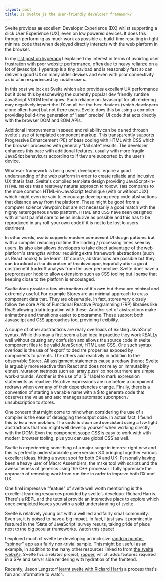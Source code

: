 ```yaml
---
layout: post
title: Is svelte.js the user-friendly developer framework?
---
```


<div class="message">
Svelte provides an excellent Developer Experience (DX) whilst supporting a slick User Experience (UX), even on low powered devices. It does this through performing as much work as possible at build-time resulting in tight minimal code that when deployed directly interacts with the web platform in the browser.
</div>

In my [last post on hyperapp](/2019/08/04/hyperapp-micro-framework/) I explained my interest in terms of avoiding user frustration with poor website performance, often due to heavy reliance on a lot of javascript. Hyperapp is a tiny payload and is reasonably fast so can deliver a good UX on many older devices and even with poor connectivity as is often experienced by mobile users.

In this post we look at Svelte which also provides excellent UX performance but it does this by eschewing the currently popular dev friendly runtime JavaScript VDOM techniques. Such reliance on Javascript for all rendering may negatively impact the UX on all but the best devices (which developers alone often have) but not there users. Svelte does this by using a compiler providing build-time generation of 'laser' precise' UI code that acts directly with the browser DOM and BOM APIs.

Additional improvements in speed and reliability can be gained through svelte's use of templated component markup. This transparently supports Progressive Enhancement (PE) of base coding with HTML with CSS which the browser processes with generally "fail safe" results. The  developer enhances this base with additional features, usually with more fragile JavaSript behaviours according to if they are supported by the user's device.

Whatever framework is being used, developers require a good understanding of the web platform in order to create reliable and inclusive UX that is fast. Svelte's compiled template design providing JavaScript-in-HTML makes this a relatively natural approach to follow. This compares to the more common HTML-in-JavaScript technique (with or without JSX) which might even be said to encourage developing deep code abstractions that distance away from the platform. These might be good from a computer science viewpoint but are not necessarily a good match with the highly heterogeneous web platform. HTML and CSS have been designed with almost painful care to be as inclusive as possible and this has to be reproduced in any roll-your own code if it is not to be lost to users detriment.

In other words, svelte supports modern component UI design patterns but with a compiler reducing runtime the loading / processing times seen by users. Its also also allows developers to take direct advantage of the web platform's strengths without requiring  extra framework abstractions (such as React hooks) to be learnt. Of course, abstractions are possible but they can be added at the discretion of the developer, hopefully after a good cost/benefit tradeoff analysis from the user perspective. Svelte does have a preprocessor hook to allow extensions such as CSS tooling but I sense that keeping close to the platform is encouraged.

Svelte does provide a few abstractions of it's own but these are minimal and extremely useful. For example Stores are an minimal approach to cross component data that. They are observable. In fact, stores very closely follow the core APIs of Functional Reactive Programming (FRP) libraries like RxJS allowing trial integration with these. Another set of abstractions make animations and transitions easier to programme. These support both Javascript and CSS approaches too, providing flexibility.

A couple of other abstractions are really overloads of existing JavaScript syntax. While this may a first seem a bad idea in practice they work REALLy well without causing any confusion and allows the source code in svelte component files to be valid JavaScript, HTML and CSS. One such syntax overload is the use of 'export' to declare properties exposed by components to parents. The others add reactivity in addition to the observable Stores. All assignment statements cause a redraw (hence Svelte is arguably more reactive than React and does not relay on immutability either). Mutation methods such as 'array.push' do not but there are simple work-arounds.  Another is the use of a '$:' label to mark expression statements as reactive. Reactive expressions are run before a component redraws when ever any of their dependencies change. Finally, there is a convention of starting a variable name with a $ to generate code that observes the value and also manages automatic subcription / unsubscription to stores.

One concern that might come to mind when considering the use of a compiler is the ease of debugging the output code. In actual fact, I found this to be a non problem. The code is clean and consistent using a few light abstractions that you might well develop yourself when working directly with the DOM. Even the component scope CSS is easy to work with with modern browser tooling, plus you can use global CSS as well.

Svelte is experiencing something of a major surge in interest right now and this is perfectly understandable given version 3.0 bringing together various excellent ideas, hitting a sweet spot for both DX and UK. Personally having been a heavy user of Macro Assemblers, the make tool with scripts and the awesomeness of generics using the C++ processor I fully appreciate the approach of removing work from run time in order to improve both DX and UX.

One final impressive "feature" of svelte well worth mentioning is the excellent learning resources provided by svelte's developer Richard Harris. There's a REPL and the tutorial provide an interactive place to explore which once completed leaves you with a solid understanding of svelte.

Svelte is relatively young but with a well led and fairly small community. Even so, it is poised to have a big impact. In fact, I just saw it prominently featured in the 'State of JavaScript' survey results, taking pride of place next to the big popular frameworks. Watch this space!

I explored much of svelte by developing an inclusive [random number "spinner" app](https://github.com/SteveALee/svelte-donut-spinner) as a fairly non-trivial sample. This might be useful as an example, in addition to the many other resources linked to from [the svelte website](https://svelte.dev/). Svelte has a related project, [sapper](https://sapper.svelte.dev/), which adds features required in a SPA and server side rendering with hydration of the frontend.

Recently, Jason Lengstorf [learnt svelte with Richard Harris](https://www.learnwithjason.dev/let-s-learn-svelte) a process that's fun and informative to watch.

